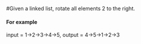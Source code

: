 #Given a linked list, rotate all elements 2 to the right.

#### For example
input = 1->2->3->4->5, output = 4->5->1->2->3
